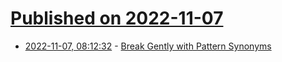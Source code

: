 # [Published on 2022-11-07](index.md)

* [2022-11-07, 08:12:32](https://lobste.rs/s/y9zgkp/break_gently_with_pattern_synonyms) - [Break Gently with Pattern Synonyms](https://www.parsonsmatt.org/2022/11/02/break-gently-pattern-syn.html)
